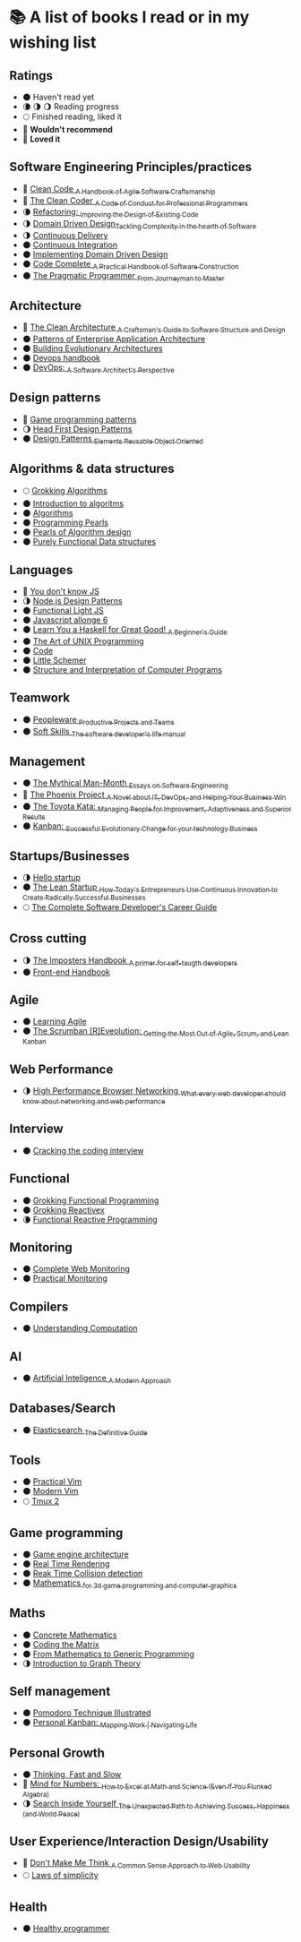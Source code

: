 # :books: A list of books I read or in my wishing list

## Ratings
- 🌑 Haven't read yet
- 🌘 🌗 🌖 Reading progress
- 🌕 Finished reading, liked it
- 🌝 **Wouldn't recommend**
- 🌟 **Loved it**

## Software Engineering Principles/practices
- 🌟 [Clean Code <sub>A Handbook of Agile Software Craftsmanship</sub>](http://amzn.to/2AKoLL8)
- 🌟 [The Clean Coder <sub>A Code of Conduct for Professional Programmers</sub>](http://amzn.to/2zLE02u)
- 🌘 [Refactoring: <sub>Improving the Design of Existing Code</sub>](https://martinfowler.com/books/refactoring.html)
- 🌗 [Domain Driven Design<sub>Tackling Complexity in the hearth of Software</sub>](https://www.amazon.co.uk/Domain-Driven-Design-Tackling-Complexity-Software/dp/B001JDYE0O)
- 🌗 [Continuous Delivery](https://martinfowler.com/books/continuousDelivery.html)
- 🌑 [Continuous Integration](https://martinfowler.com/books/duvall.html)
- 🌑 [Implementing Domain Driven Design](https://www.amazon.co.uk/Implementing-Domain-Driven-Design-Vaughn-Vernon/dp/0321834577)
- 🌑 [Code Complete <sub>A Practical Handbook of Software Construction</sub>](https://www.amazon.co.uk/Code-Complete-Practical-Handbook-Construction/dp/0735619670)
- 🌑 [The Pragmatic Programmer <sub>From Journeyman to Master</sub>](https://www.amazon.co.uk/Pragmatic-Programmer-Andrew-Hunt/dp/020161622X)

## Architecture
- 🌟 [The Clean Architecture <sub>A Craftsman's Guide to Software Structure and Design</sub>](https://www.amazon.co.uk/Clean-Architecture-Craftsmans-Software-Structure/dp/0134494164)
- 🌑 [Patterns of Enterprise Application Architecture](https://martinfowler.com/books/eaa.html)
- 🌑 [Building Evolutionary Architectures](https://www.thoughtworks.com/books/building-evolutionary-architectures)
- 🌑 [Devops handbook](https://www.amazon.co.uk/Devops-Handbook-World-Class-Reliability-Organizations/dp/1942788002)
- 🌑 [DevOps: <sub>A Software Architect's Perspective</sub>](https://www.amazon.com/dp/0134049845?ref=emc_b_5_i)

## Design patterns
- 🌟 [Game programming patterns](http://gameprogrammingpatterns.com/)
- 🌖 [Head First Design Patterns](http://www.headfirstlabs.com/books/hfdp/)
- 🌑 [Design Patterns <sub>Elements Reusable Object Oriented</sub>](https://www.amazon.co.uk/Design-patterns-elements-reusable-object-oriented/dp/0201633612)

## Algorithms & data structures
- 🌕 [Grokking Algorithms](https://www.manning.com/books/grokking-algorithms)
- 🌑 [Introduction to algoritms](https://mitpress.mit.edu/books/introduction-algorithms)
- 🌑 [Algorithms](https://algs4.cs.princeton.edu/home/)
- 🌑 [Programming Pearls](https://www.amazon.co.uk/Programming-Pearls-Joe-Bentley/dp/8177588583)
- 🌑 [Pearls of Algorithm design](http://www.cambridge.org/gb/academic/subjects/computer-science/programming-languages-and-applied-logic/pearls-functional-algorithm-design?format=HB&isbn=9780521513388)
- 🌑 [Purely Functional Data structures](https://www.amazon.co.uk/Purely-Functional-Data-Structures-Okasaki/dp/0521663504)

## Languages
- 🌟 [You don't know JS](https://github.com/getify/You-Dont-Know-JS)
- 🌗 [Node.js Design Patterns](https://www.nodejsdesignpatterns.com/)
- 🌑 [Functional Light JS](https://github.com/getify/Functional-Light-JS)
- 🌑 [Javascript allonge 6](https://leanpub.com/javascriptallongesix/read)
- 🌑 [Learn You a Haskell for Great Good! <sub>A Beginner's Guide</sub>](http://learnyouahaskell.com/)
- 🌑 [The Art of UNIX Programming](http://www.catb.org/esr/writings/taoup/)
- 🌑 [Code](https://www.amazon.co.uk/Code-Language-Computer-Hardware-Software/dp/0735611319)
- 🌑 [Little Schemer](https://mitpress.mit.edu/books/little-schemer)
- 🌑 [Structure and Interpretation of Computer Programs](https://mitpress.mit.edu/sicp/)

## Teamwork
- 🌑 [Peopleware <sub>Productive Projects and Teams</sub>](https://www.amazon.co.uk/Peopleware-Productive-Projects-Tom-DeMarco/dp/0932633439)
- 🌑 [Soft Skills <sub>The software developer's life manual</sub>](https://www.manning.com/books/soft-skills)

## Management
- 🌑 [The Mythical Man-Month <sub>Essays on Software Engineering</sub>](https://www.amazon.co.uk/Mythical-Man-Month-Software-Engineering-Anniversary/dp/0201835959)
- 🌟 [The Phoenix Project <sub>A Novel about IT, DevOps, and Helping Your Business Win</sub>](https://itrevolution.com/book/the-phoenix-project/)
- 🌑 [The Toyota Kata: <sub>Managing People for Improvement, Adaptiveness and Superior Results</sub>](http://www-personal.umich.edu/~mrother/Homepage.html)
- 🌑 [Kanban: <sub>Successful Evolutionary Change for your technology Business</sub>](https://www.amazon.co.uk/Kanban-Successful-Evolutionary-Technology-Business/dp/0984521402)

## Startups/Businesses
- 🌗 [Hello startup](http://amzn.to/2Arpazw)
- 🌑 [The Lean Startup <sub>How Today's Entrepreneurs Use Continuous Innovation to Create Radically Successful Businesses</sub>](http://amzn.to/2A07HRE)
- 🌕 [The Complete Software Developer's Career Guide](https://simpleprogrammer.com/products/careerguide/)

## Cross cutting
- 🌗 [The Imposters Handbook <sub>A primer for self-taugth developers</sub>](https://bigmachine.io/products/the-imposters-handbook)
- 🌑 [Front-end Handbook](https://frontendmasters.com/books/front-end-handbook/2017/)

## Agile
- 🌑 [Learning Agile](http://shop.oreilly.com/product/0636920025849.do)
- 🌑 [The Scrumban [R]Eveolution: <sub>Getting the Most Out of Agile, Scrum, and Lean Kanban</sub>](http://scrumbanrevolution.com/)

## Web Performance
- 🌗 [High Performance Browser Networking <sub>What every web developer should know about networking and web performance</sub>](https://hpbn.co/)

## Interview
- 🌑 [Cracking the coding interview](http://www.crackingthecodinginterview.com/)

## Functional
- 🌑 [Grokking Functional Programming](https://www.manning.com/books/grokking-functional-programming)
- 🌑 [Grokking Reactivex](https://www.manning.com/books/grokking-reactivex)
- 🌘 [Functional Reactive Programming](https://www.amazon.co.uk/Functional-Reactive-Programming-Stephen-Blackheath/dp/1633430103)

## Monitoring
- 🌑 [Complete Web Monitoring](http://shop.oreilly.com/product/9780596155148.do)
- 🌑 [Practical Monitoring](http://shop.oreilly.com/product/0636920050773.do)

## Compilers
- 🌑 [Understanding Computation](http://computationbook.com/)

## AI
- 🌑 [Artificial Inteligence <sub>A Modern Approach</sub>](http://aima.cs.berkeley.edu/)

## Databases/Search
- 🌑 [Elasticsearch <sub>The Definitive Guide</sub>](http://shop.oreilly.com/product/0636920028505.do)

## Tools
- 🌑 [Practical Vim](https://pragprog.com/book/dnvim2/practical-vim-second-edition)
- 🌑 [Modern Vim](https://pragprog.com/book/modvim/modern-vim)
- 🌕 [Tmux 2](https://pragprog.com/book/bhtmux2/tmux-2)

## Game programming
- 🌑 [Game engine architecture](http://www.gameenginebook.com/)
- 🌑 [Real Time Rendering](http://www.realtimerendering.com/)
- 🌑 [Reak Time Collision detection](http://realtimecollisiondetection.net/)
- 🌑 [Mathematics <sub>for 3d game programming and computer graphics</sub>](http://www.mathfor3dgameprogramming.com/)

## Maths
- 🌑 [Concrete Mathematics](http://www-cs-faculty.stanford.edu/~knuth/gkp.html)
- 🌑 [Coding the Matrix](http://codingthematrix.com/)
- 🌑 [From Mathematics to Generic Programming](http://www.fm2gp.com/)
- 🌗 [Introduction to Graph Theory](http://store.doverpublications.com/0486678709.html)

## Self management
- 🌑 [Pomodoro Technique Illustrated](https://pragprog.com/book/snfocus/pomodoro-technique-illustrated)
- 🌑 [Personal Kanban: <sub>Mapping Work | Navigating Life</sub>](http://personalkanban.com/pk/book/)

## Personal Growth
- 🌑 [Thinking, Fast and Slow](https://www.amazon.co.uk/Thinking-Fast-Slow-Daniel-Kahneman/dp/0141033576)
- 🌟 [Mind for Numbers: <sub>How to Excel at Math and Science (Even If You Flunked Algebra)</sub>](http://amzn.to/2BG4Quf)
- 🌗 [Search Inside Yourself <sub>The Unexpected Path to Achieving Success, Happiness (and World Peace)</sub>](https://siyli.org/resources/category/siy-book)

## User Experience/Interaction Design/Usability
- 🌟 [Don't Make Me Think <sub>A Common Sense Approach to Web Usability</sub>](https://www.amazon.co.uk/Dont-Make-Think-Revisited-Usability/dp/0321965515)
- 🌕 [Laws of simplicity](http://lawsofsimplicity.com/)

## Health
- 🌑 [Healthy programmer](http://healthyprog.com/)
